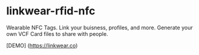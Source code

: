 # linkwear-rfid-nfc
Wearable NFC Tags. Link your buisness, profiles, and more. Generate your own VCF Card files to share with people.

[DEMO] (https://linkwear.co)
